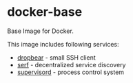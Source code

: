 # docker-base

Base Image for Docker.

This image includes following services:

- [dropbear](http://matt.ucc.asn.au/dropbear/dropbear.html) - small SSH client
- [serf](http://serfdom.io) - decentralized service discovery
- [supervisord](http://supervisord.org) - process control system
